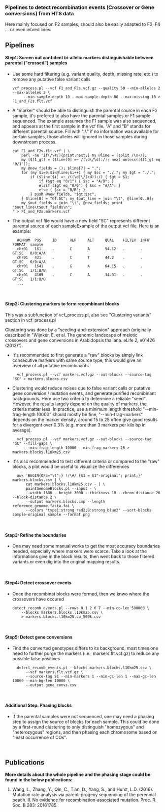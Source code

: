 ### Pipelines to detect recombination events (Crossover or Gene conversions) from HTS data


Here mainly focused on F2 samples, should also be easily adapted to F3, F4 ... or even inbred lines.


## Pipelines   

#### Step1: Screen out confident bi-allelic markers distinguishable between parental ("crossed") samples

* Use some hard filtering (e.g. variant quality, depth, missing rate, etc.) to remove any putative false variant calls

      vcf_process.pl --vcf F1_and_F2s.vcf.gz --quality 50 --min-alleles 2 --max-alleles 2 \
           --min-sample-depth 10 --max-sample-depth 80 --max-missing 18 > F1_and_F2s.flt.vcf
           
* A "marker" should be able to distinguish the parental source in each F2 sample, it's prefered to also have the parental samples or F1 sample sequenced. The example assumes the F1 sample was also sequenced, and appears at the first sample in the vcf file. "A" and "B" stands for different parental source. Fill with "./." if no information was available for certain samples, those alleles will ignored in those samples during downstream process.

      cat F1_and_F2s.flt.vcf | \
          perl -ne 'if(/\#/){print;next;} my @line = (split /\s+/);
          my ($f1_gt) = ($line[9] =~ /(\d\/\d):/); next unless(($f1_gt eq "0/1"));
          my @new_fields = (); $line[7] = ".";
          for (my $i=9;$i<@line;$i++) { my $sc = "./."; my $gt = "./.";
              if ($line[$i] =~ /((\d)\/(\d)):/) { $gt = $1;
                  if ($gt eq "0/1") { $sc = "A/B"; } 
                  elsif ($gt eq "0/0") { $sc = "A/A"; } 
                  else { $sc = "B/B"; }
              } push @new_fields, "$gt:$sc";
          } $line[8] = "GT:SC"; my $out_line = join "\t", @line[0..8];
          my $out_fields = join "\t", @new_fields; print "$out_line\t$out_fields\n";
      ' > F1_and_F2s.markers.vcf

* The output vcf file would have a new field "SC" represents different parental source of each sampleExample of the output vcf file. Here is an example:

		#CHROM  POS     ID      REF     ALT     QUAL    FILTER  INFO    FORMAT  sample
		chr01   161     .       C       A       54.12   .       .       GT:SC   0/0:A/A
		chr01   431     .       C       T       44.2    .       .       GT:SC   0/0:A/A
		chr01   1641    .       G       A       64.15   .       .       GT:SC   1/1:B/B
		chr01   4165    .       C       A       34.31   .       .       GT:SC   1/1:B/B
		...
  
	
<br />
   
#### Step2: Clustering markers to form recombinant blocks

This was a subfunction of vcf_process.pl, also see "Clustering variants" section in vcf_process.pl

Clustering was done by a "seeding-and-extension" approach (originally described in "Wijnker, E. et al. The genomic landscape of meiotic crossovers and gene conversions in Arabidopsis thaliana. eLife 2, e01426 (2013)").


* It's recommended to first generate a "raw" blocks by simply link consecutive markers with same source type, this would give an overview of all putative recombinants 

		vcf_process.pl --vcf markers.vcf.gz --out-blocks --source-tag "SC" > markers.blocks.csv

* Clustering would reduce noises due to false variant calls or putative gene conversion / mutation events, and generate purified recombinant backgrounds. Here use two criteria to determine a reliable "seed". However, the results largely depend on the quality of markers, the criteria matter less. In practice, use a minimum length threshold "--min-frag-length 10000" should mostly be fine, "--min-frag-markers" depends on the marker density, around 15 to 25 often give good results for a divergent over 0.3% (e.g. more than 3 markers per kilo bp in average).

		vcf_process.pl --vcf markers.vcf.gz --out-blocks --source-tag "SC" --fill-gaps \
		    --min-frag-length 10000 --min-frag-markers 25 > markers.blocks.l10km25.csv

* It's also recommended to test different criteria or compared to the "raw" blocks, a plot would be useful to visualize the differences

		awk 'BEGIN{OFS="\t";} !/\#/ {$1 = $1"-original"; print;}' markers.blocks.csv | \
		    cat markers.blocks.l10km25.csv - | \
		    paintGenomeBlocks.pl --input - \
		    --width 1600 --height 3000 --thickness 10 --chrom-distance 20 --block-distance 2 \
		    --output markers.blocks.cmp --length reference_genome.fasta.fai \
		    --colors "type1:strong_red2;B:strong_blue2" --sort-blocks sample-original sample --format png

<br />

#### Step3: Refine the boundaries

* One may need some manual works to get the most accuracy boundaries needed, especially where markers were scarce. Take a look at the informations give in the block results, then went back to those filtered variants or even dig into the original mapping results. 


<br />

#### Step4: Detect crossover events

* Once the recombinat blocks were formed, then we knwo where the crossovers have occured

      detect_recomb_events.pl --rows 0 1 2 6 7 --min-co-len 500000 \
          --blocks markers.blocks.l10km25.csv \
          > markers.blocks.l10km25.co_500k.csv

<br />

#### Step5: Detect gene conversions

* Find the converted genotypes differs to its background, most times one need to further purge the markers (i.e., markers.flt.vcf.gz) to reduce any possible false positives

        detect_recomb_events.pl --blocks markers.blocks.l10km25.csv \
            --vcf markers.flt.vcf.gz \
            --source-tag SC --min-markers 1 --min-gc-len 1 --max-gc-len 10000 --min-bg-len 10000 \
            --output gene_convs.csv


<br />

#### Additional Step: Phasing blocks

* If the parental samples were not sequenced, one may need a phasing step to assign the source of blocks for each sample. This could be done by a first-round clustering to only distinguish "homozygous" and "heterozygous" regions, and then phasing each chromosome based on "least occurrence of COs". 


<br />

## Publications

**More details about the whole pipeline and the phasing stage could be found in the below publications:**

1. Wang, L., Zhang, Y., Qin, C., Tian, D., Yang, S., and Hurst, L.D. (2016). Mutation rate analysis via parent–progeny sequencing of the perennial peach. II. No evidence for recombination-associated mutation. Proc. R. Soc. B 283: 20161785.



